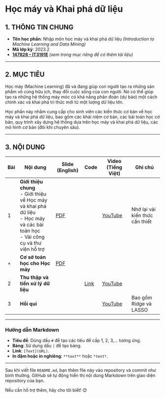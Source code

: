# Học máy và Khai phá dữ liệu

## 1. THÔNG TIN CHUNG
- **Tên học phần**: Nhập môn học máy và khai phá dữ liệu *(Introduction to Machine Learning and Data Mining)*  
- **Mã lớp kỳ**: 2023.2  
- [**147828 – IT3191E**](#) *(xem trong mục riêng để có thêm tài liệu)*  

---

## 2. MỤC TIÊU
Học máy (Machine Learning) đã và đang giúp con người tạo ra những sản phẩm vô cùng hữu ích, thay đổi cuộc sống của con người. Nó có thể giúp tạo ra những hệ thống máy móc có khả năng phân đoán (dự báo) một cách chính xác và khai phá tri thức mới từ một lượng dữ liệu lớn.

Học phần này nhằm cung cấp cho sinh viên các kiến thức cơ bản về học máy và khai phá dữ liệu, bao gồm các khái niệm cơ bản, các bài toán học cơ bản, quy trình xây dựng hệ thống dựa trên học máy và khai phá dữ liệu, các mô hình cơ bản (đôi khi chuyên sâu).

---

## 3. NỘI DUNG

| **Bài** | **Nội dung**                                                                                             | **Slide (English)** | **Code** | **Video (Tiếng Việt)**                              | **Ghi chú**                |
|---------|---------------------------------------------------------------------------------------------------------|---------------------|----------|----------------------------------------------------|----------------------------|
| 1       | **Giới thiệu chung**<br>- Giới thiệu về Học máy và khai phá dữ liệu<br>- Học máy và các bài toán học<br>- Vài công cụ và thư viện hỗ trợ | [PDF](#)            |          | [YouTube](https://youtu.be/jc1wo_8VA1w)           | Nhớ lại vài kiến thức cần thiết |
| +       | **Cơ sở toán học cho Học máy**                                                                           | [PDF](#)            |          |                                                    |                            |
| 2       | **Thu thập và tiền xử lý dữ liệu**                                                                       |                     | [Link](#)| [YouTube](https://youtu.be/tVMYB7rIP-k)           |                            |
| 3       | **Hồi qui**                                                                                              |                     |          | [YouTube](https://youtu.be/3dC-_GAs2zI)           | Bao gồm Ridge và LASSO    |

---

### Hướng dẫn Markdown
- **Tiêu đề**: Dùng dấu `#` để tạo các tiêu đề cấp 1, 2, 3,... tương ứng.
- **Bảng**: Sử dụng dấu `|` để tạo bảng.
- **Link**: `[Text](URL)`.
- **In đậm hoặc in nghiêng**: `**text**` hoặc `*text*`.

---

Sau khi viết file `README.md`, bạn thêm file này vào repository và commit như bình thường. GitHub sẽ tự động hiển thị nội dung Markdown trên giao diện repository của bạn.

Nếu cần hỗ trợ thêm, hãy cho tôi biết! 😊
